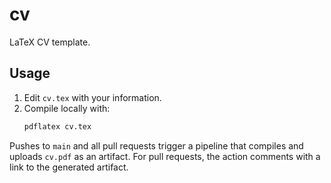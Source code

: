 # cv

LaTeX CV template.

## Usage

1. Edit `cv.tex` with your information.
2. Compile locally with:
   ```bash
   pdflatex cv.tex
   ```

Pushes to `main` and all pull requests trigger a pipeline that compiles and uploads `cv.pdf` as an artifact. For pull requests, the action comments with a link to the generated artifact.
